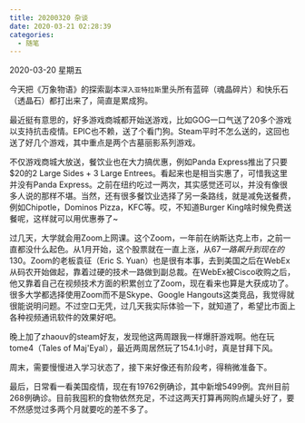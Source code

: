 ```yaml
---
title: 20200320 杂谈
date: 2020-03-21 02:28:39
categories:
  - 随笔
---
```

2020-03-20 星期五

今天把《万象物语》的探索副本`深入亚特拉斯`里头所有蓝碎（魂晶碎片）和快乐石（透晶石）都打出来了，简直是累成狗。

最近挺有意思的，好多游戏商城都开始送游戏，比如GOG一口气送了20多个游戏以支持抗击疫情。EPIC也不赖，送了个看门狗。Steam平时不怎么送的，这回也送了好几个游戏，其中重点是两个古墓丽影系列游戏。

不仅游戏商城大放送，餐饮业也在大力搞优惠，例如Panda Express推出了只要$20的2 Large Sides + 3 Large Entrees。看起来也是相当实惠了，可惜我这里并没有Panda Express。之前在纽约吃过一两次，其实感觉还可以，并没有像很多人说的那样不堪。当然，还有很多餐饮业选择了另一条路线，就是减免送餐费，例如Chipotle，Dominos Pizza，KFC等。哎，不知道Burger King啥时候免费送餐呢，这样就可以用优惠券了~

过几天，大学就会用Zoom上网课。这个Zoom，一年前在纳斯达克上市，之前一直都没什么起色。从1月开始，这个股票就在一直上涨，从$67一路飙升到现在的$130。Zoom的老板袁征（Eric S. Yuan）也是很有本事，去到美国之后在WebEx从码农开始做起，靠着过硬的技术一路做到副总裁。在WebEx被Cisco收购之后，他又靠着自己在视频技术方面的积累创立了Zoom，现在看来也算是大获成功了。很多大学都选择使用Zoom而不是Skype、Google Hangouts这类竞品，我觉得就很能说明问题。不过空口无凭，过几天我实际体验一下，就知道了，希望比市面上各种视频通讯软件的效果好吧。

晚上加了zhaouv的steam好友，发现他这两周跟我一样爆肝游戏啊。他在玩tome4（Tales of Maj'Eyal），最近两周居然玩了154.1小时，真是甘拜下风。

周末，需要慢慢进入学习状态了，接下来好像还有阶段考，得稍微准备下。

最后，日常看一看美国疫情，现在有19762例确诊，其中新增5499例。宾州目前268例确诊。目前我囤积的食物依然充足，不过这两天打算再网购点罐头好了，要不然感觉过多两个月就要吃的差不多了。